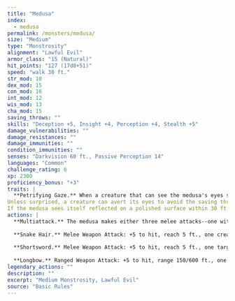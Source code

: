 ```yaml
---
title: "Medusa"
index:
  - medusa
permalink: /monsters/medusa/
size: "Medium"
type: "Monstrosity"
alignment: "Lawful Evil"
armor_class: "15 (Natural)"
hit_points: "127 (17d8+51)"
speed: "walk 30 ft."
str_mod: 10
dex_mod: 15
con_mod: 16
int_mod: 12
wis_mod: 13
cha_mod: 15
saving_throws: ""
skills: "Deception +5, Insight +4, Perception +4, Stealth +5"
damage_vulnerabilities: ""
damage_resistances: ""
damage_immunities: ""
condition_immunities: ""
senses: "Darkvision 60 ft., Passive Perception 14"
languages: "Common"
challenge_rating: 6
xp: 2300
proficiency_bonus: "+3"
traits: |
  **Petrifying Gaze.** When a creature that can see the medusa's eyes starts its turn within 30 ft. of the medusa, the medusa can force it to make a DC 14 Constitution saving throw if the medusa isn't incapacitated and can see the creature. If the saving throw fails by 5 or more, the creature is instantly petrified. Otherwise, a creature that fails the save begins to turn to stone and is restrained. The restrained creature must repeat the saving throw at the end of its next turn, becoming petrified on a failure or ending the effect on a success. The petrification lasts until the creature is freed by the greater restoration spell or other magic.
Unless surprised, a creature can avert its eyes to avoid the saving throw at the start of its turn. If the creature does so, it can't see the medusa until the start of its next turn, when it can avert its eyes again. If the creature looks at the medusa in the meantime, it must immediately make the save.
If the medusa sees itself reflected on a polished surface within 30 ft. of it and in an area of bright light, the medusa is, due to its curse, affected by its own gaze.
actions: |
  **Multiattack.** The medusa makes either three melee attacks--one with its snake hair and two with its shortsword--or two ranged attacks with its longbow.
  
  **Snake Hair.** Melee Weapon Attack: +5 to hit, reach 5 ft., one creature. Hit: 4 (1d4 + 2) piercing damage plus 14 (4d6) poison damage.
  
  **Shortsword.** Melee Weapon Attack: +5 to hit, reach 5 ft., one target. Hit: 5 (1d6 + 2) piercing damage.
  
  **Longbow.** Ranged Weapon Attack: +5 to hit, range 150/600 ft., one target. Hit: 6 (1d8 + 2) piercing damage plus 7 (2d6) poison damage.  
legendary_actions: ""
description: ""
excerpt: "Medium Monstrosity, Lawful Evil"
source: "Basic Rules"
---
```

